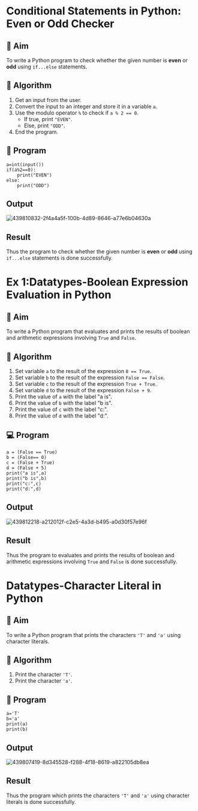 # Conditional Statements in Python: Even or Odd Checker

## 🎯 Aim
To write a Python program to check whether the given number is **even** or **odd** using `if...else` statements.

## 🧠 Algorithm
1. Get an input from the user.
2. Convert the input to an integer and store it in a variable `a`.
3. Use the modulo operator `%` to check if `a % 2 == 0`.
   - If true, print `"EVEN"`.
   - Else, print `"ODD"`.
4. End the program.

## 🧾 Program

```
a=int(input())
if(a%2==0):
    print("EVEN")
else:
    print("ODD")
```
## Output

![439810832-2f4a4a5f-100b-4d89-8646-a77e6b04630a](https://github.com/user-attachments/assets/8ca5d158-6045-435a-a17b-4d6c4554cd94)

## Result

Thus the program to check whether the given number is **even** or **odd** using `if...else` statements is done successfully.


# Ex 1:Datatypes-Boolean Expression Evaluation in Python

## 🎯 Aim
To write a Python program that evaluates and prints the results of boolean and arithmetic expressions involving `True` and `False`.

## 🧠 Algorithm
1. Set variable `a` to the result of the expression `0 == True`.
2. Set variable `b` to the result of the expression `False == False`.
3. Set variable `c` to the result of the expression `True + True`.
4. Set variable `d` to the result of the expression `False + 9`.
5. Print the value of `a` with the label "a is".
6. Print the value of `b` with the label "b is".
7. Print the value of `c` with the label "c:".
8. Print the value of `d` with the label "d:".

## 💻 Program

```
a = (False == True)
b = (False== 0)
c = (False + True)
d = (False + 5)
print("a is",a)
print("b is",b)
print("c:",c)
print("d:",d)
```

## Output

![439812218-a212012f-c2e5-4a3d-b495-a0d30f57e96f](https://github.com/user-attachments/assets/10231c93-4f79-41bf-923f-b8cbfb616042)

## Result

Thus the program to evaluates and prints the results of boolean and arithmetic expressions involving `True` and `False` is done successfully.

# Datatypes-Character Literal in Python

## 🎯 Aim
To write a Python program that prints the characters `'T'` and `'a'` using character literals.

## 🧠 Algorithm
1. Print the character `'T'`.
2. Print the character `'a'`.

## 🧾 Program

```
a='T'
b='a'
print(a)
print(b)
```
## Output

![439807419-8d345528-f288-4f18-8619-a822105db8ea](https://github.com/user-attachments/assets/e45b2c4e-c723-4262-9c78-d226d7ab0cf7)

## Result

Thus the program which prints the characters `'T'` and `'a'` using character literals is done successfully.
